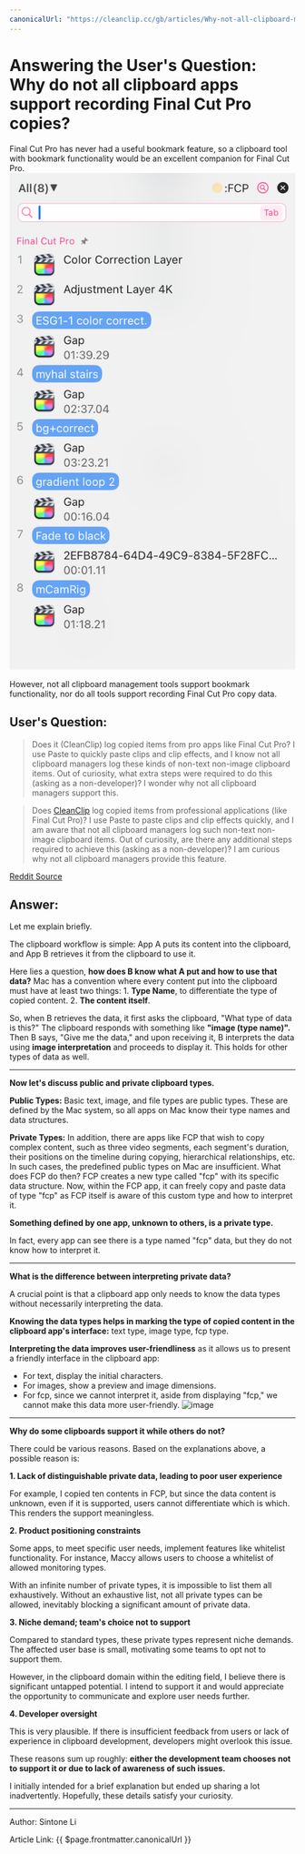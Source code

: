 ```yaml
---
canonicalUrl: "https://cleanclip.cc/gb/articles/Why-not-all-clipboard-managers-support-Final-Cut-Pro-copies/"
---
```


# Answering the User's Question: Why do not all clipboard apps support recording Final Cut Pro copies?

Final Cut Pro has never had a useful bookmark feature, so a clipboard tool with bookmark functionality would be an excellent companion for Final Cut Pro.
![Final Cut Pro collaborates with the free clipboard management tool CleanClip](./cooperate-with-final-cut-pro.png)

However, not all clipboard management tools support bookmark functionality, nor do all tools support recording Final Cut Pro copy data.

## **User's Question:**

> Does it (CleanClip) log copied items from pro apps like Final Cut Pro? I use Paste to quickly paste clips and clip effects, and I know not all clipboard managers log these kinds of non-text non-image clipboard items.
Out of curiosity, what extra steps were required to do this (asking as a non-developer)? I wonder why not all clipboard managers support this.

> Does [CleanClip](https://cleanclip.cc) log copied items from professional applications (like Final Cut Pro)? I use Paste to paste clips and clip effects quickly, and I am aware that not all clipboard managers log such non-text non-image clipboard items.
Out of curiosity, are there any additional steps required to achieve this (asking as a non-developer)? I am curious why not all clipboard managers provide this feature.

[Reddit Source](https://www.reddit.com/r/macapps/comments/193ds1j/comment/khe5xjx/?utm_source=share&utm_medium=web2x&context=3)

## **Answer:**

Let me explain briefly.

The clipboard workflow is simple: App A puts its content into the clipboard, and App B retrieves it from the clipboard to use it.

Here lies a question, **how does B know what A put and how to use that data?**
Mac has a convention where every content put into the clipboard must have at least two things: 1. **Type Name**, to differentiate the type of copied content. 2. **The content itself**.

So, when B retrieves the data, it first asks the clipboard, "What type of data is this?" The clipboard responds with something like **"image (type name)".** Then B says, "Give me the data," and upon receiving it, B interprets the data using **image interpretation** and proceeds to display it. This holds for other types of data as well.

------
**Now let's discuss public and private clipboard types.**

**Public Types:**
Basic text, image, and file types are public types. These are defined by the Mac system, so all apps on Mac know their type names and data structures.

**Private Types:**
In addition, there are apps like FCP that wish to copy complex content, such as three video segments, each segment's duration, their positions on the timeline during copying, hierarchical relationships, etc.
In such cases, the predefined public types on Mac are insufficient. What does FCP do then? FCP creates a new type called "fcp" with its specific data structure.
Now, within the FCP app, it can freely copy and paste data of type "fcp" as FCP itself is aware of this custom type and how to interpret it.

**Something defined by one app, unknown to others, is a private type.**

In fact, every app can see there is a type named "fcp" data, but they do not know how to interpret it.

-------
**What is the difference between interpreting private data?**


A crucial point is that a clipboard app only needs to know the data types without necessarily interpreting the data.

**Knowing the data types helps in marking the type of copied content in the clipboard app's interface:** text type, image type, fcp type.

**Interpreting the data improves user-friendliness** as it allows us to present a friendly interface in the clipboard app:
- For text, display the initial characters.
- For images, show a preview and image dimensions.
- For fcp, since we cannot interpret it, aside from displaying "fcp," we cannot make this data more user-friendly.
![image](https://github.com/auv1107/blug/assets/2681464/e0f8786a-7078-449d-83b4-21d080853f28)

------

**Why do some clipboards support it while others do not?**

There could be various reasons. Based on the explanations above, a possible reason is:

**1. Lack of distinguishable private data, leading to poor user experience**

For example, I copied ten contents in FCP, but since the data content is unknown, even if it is supported, users cannot differentiate which is which. This renders the support meaningless.

**2. Product positioning constraints**

Some apps, to meet specific user needs, implement features like whitelist functionality. For instance, Maccy allows users to choose a whitelist of allowed monitoring types.

With an infinite number of private types, it is impossible to list them all exhaustively. Without an exhaustive list, not all private types can be allowed, inevitably blocking a significant amount of private data.

**3. Niche demand; team's choice not to support**

Compared to standard types, these private types represent niche demands. The affected user base is small, motivating some teams to opt not to support them.

However, in the clipboard domain within the editing field, I believe there is significant untapped potential. I intend to support it and would appreciate the opportunity to communicate and explore user needs further.

**4. Developer oversight**

This is very plausible. If there is insufficient feedback from users or lack of experience in clipboard development, developers might overlook this issue.

These reasons sum up roughly: **either the development team chooses not to support it or due to lack of awareness of such issues.**

I initially intended for a brief explanation but ended up sharing a lot inadvertently. Hopefully, these details satisfy your curiosity.

---

Author: Sintone Li

Article Link: {{ $page.frontmatter.canonicalUrl }}
